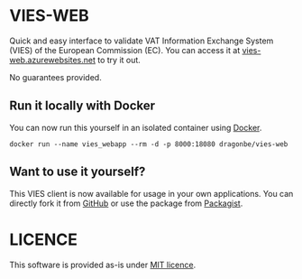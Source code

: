 # VIES-WEB

Quick and easy interface to validate VAT Information Exchange System (VIES) of the European Commission (EC). You can access it at [vies-web.azurewebsites.net](http://vies-web.azurewebsites.net) to try it out.

No guarantees provided.

## Run it locally with Docker

You can now run this yourself in an isolated container using [Docker](https://www.docker.com).

```shell
docker run --name vies_webapp --rm -d -p 8000:18080 dragonbe/vies-web 
```

## Want to use it yourself?

This VIES client is now available for usage in your own applications. You can directly fork it from [GitHub](https://github.com/dragonbe/vies-web) or use the package from [Packagist](https://packagist.org/dragonbe/vies).

# LICENCE

This software is provided as-is under [MIT licence](LICENCE).